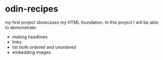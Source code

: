 # odin-recipes

my first project showcases my HTML foundation.
In this project I will be able to demonstrate:
- making headlines
- links
- list both ordered and unordered
- embedding images
